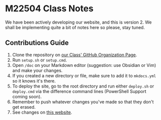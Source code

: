 # M22504 Class Notes

We have been actively developing our website, and this is version 2. We shall be implementing quite a bit of notes here so please, stay tuned.

## Contributions Guide
1. Clone the repository on [our Class' GitHub Organization Page](https://github.com/M22504/class-notes-v2).
2. Run `setup.sh` or `setup.cmd`.
3. Open `/doc` on your Markdown editor (suggestion: use Obsidian or Vim) and make your changes.
4. If you created a new directory or file, make sure to add it to `mkdocs.yml` so it knows it's there.
5. To deploy the site, go to the root directory and run either `deploy.sh` or `deploy.cmd` via the difference command lines (PowerShell Support coming soon).
6. Remember to push whatever changes you've made so that they don't get erased.
7. See changes on [this website](https://notes.fiveohfour.ml).